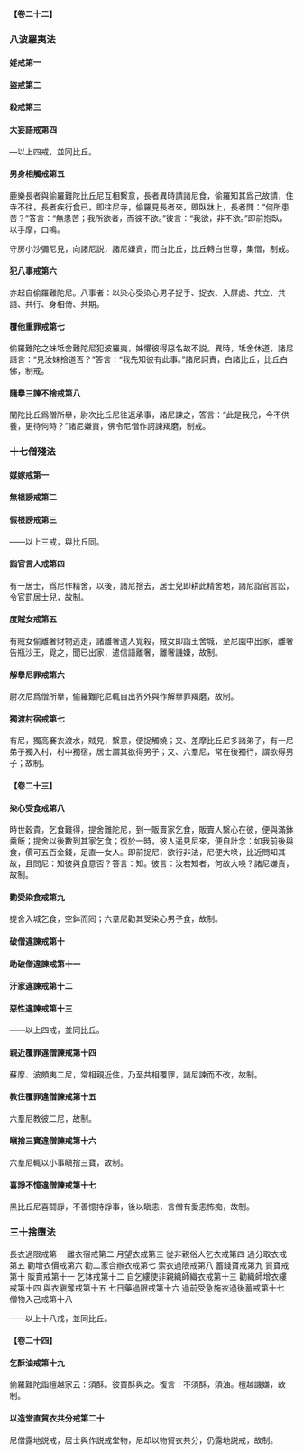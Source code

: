 #### 【卷二十二】

### 八波羅夷法

#### 婬戒第一

#### 盜戒第二

#### 殺戒第三

#### 大妄語戒第四 

—以上四戒，並同比丘。

#### 男身相觸戒第五 

鹿樂長者與偷羅難陀比丘尼互相繫意，長者異時請諸尼食，偷羅知其爲己故請，住寺不往，長者疾行食已，即往尼寺，偷羅見長者來，即臥牀上，長者問：“何所患苦？”答言：“無患苦；我所欲者，而彼不欲。”彼言：“我欲，非不欲。”即前抱臥，以手摩，口鳴。

守房小沙彌尼見，向諸尼説，諸尼嫌責，而白比丘，比丘轉白世尊，集僧，制戒。

#### 犯八事戒第六 

亦起自偷羅難陀尼。八事者：以染心受染心男子捉手、捉衣、入屏處、共立、共語、共行、身相倚、共期。

#### 覆他重罪戒第七 

偷羅難陀之妹坻舍難陀尼犯波羅夷，姊懼彼得惡名故不説。異時，坻舍休道，諸尼語言：“見汝妹捨道否？”答言：“我先知彼有此事。”諸尼訶責，白諸比丘，比丘白佛，制戒。

#### 隨擧三諫不捨戒第八 

闡陀比丘爲僧所擧，尉次比丘尼往返承事，諸尼諫之，答言：“此是我兄，今不供養，更待何時？”諸尼嫌責，佛令尼僧作訶諫羯磨，制戒。

### 十七僧殘法

#### 媒嫁戒第一

#### 無根謗戒第二

#### 假根謗戒第三 

——以上三戒，與比丘同。

#### 詣官言人戒第四 

有一居士，爲尼作精舍，以後，諸尼捨去，居士兒即耕此精舍地，諸尼詣官言訟，令官罰居士兒，故制。

#### 度賊女戒第五 

有賊女偷離奢財物逃走，諸離奢遣人覓殺，賊女即詣王舍城，至尼園中出家，離奢告瓶沙王，覓之，聞已出家，遣信語離奢，離奢譏嫌，故制。

#### 解擧尼罪戒第六 

尉次尼爲僧所擧，偷羅難陀尼輒自出界外與作解擧罪羯磨，故制。

#### 獨渡村宿戒第七 

有尼，獨高褰衣渡水，賊見，繫意，便捉觸嬈；又、差摩比丘尼多諸弟子，有一尼弟子獨入村，村中獨宿，居士謂其欲得男子；又、六羣尼，常在後獨行，謂欲得男子；故制。

#### 【卷二十三】

#### 染心受食戒第八 

時世穀貴，乞食難得，提舍難陀尼，到一販賣家乞食，販賣人繫心在彼，便與滿鉢羹飯；提舍以後數到其家乞食；復於一時，彼人遥見尼來，便自計念：如我前後與食，價可五百金錢，足直一女人。即前捉尼，欲行非法，尼便大唤，比近問知其故，且問尼：知彼與食意否？答言：知。彼言：汝若知者，何故大唤？諸尼嫌責，故制。

#### 勸受染食戒第九 

提舍入城乞食，空鉢而囘；六羣尼勸其受染心男子食，故制。

#### 破僧違諫戒第十

#### 助破僧違諫戒第十一

#### 汙家違諫戒第十二

#### 惡性違諫戒第十三 

——以上四戒，並同比丘。

#### 親近覆罪違僧諫戒第十四 

蘇摩、波頗夷二尼，常相親近住，乃至共相覆罪，諸尼諫而不改，故制。

#### 教住覆罪違僧諫戒第十五 

六羣尼教彼二尼，故制。

#### 瞋捨三寶違僧諫戒第十六 

六羣尼輒以小事瞋捨三寶，故制。

#### 喜諍不憶違僧諫戒第十七 

黑比丘尼喜鬪諍，不善憶持諍事，後以瞋恚，言僧有愛恚怖痴，故制。

### 三十捨墮法

長衣過限戒第一 離衣宿戒第二 月望衣戒第三 從非親俗人乞衣戒第四 過分取衣戒第五 勸增衣價戒第六 勸二家合辦衣戒第七 索衣過限戒第八 蓄錢寶戒第九 貿寶戒第十 販賣戒第十一 乞钵戒第十二 自乞縷使非親織師織衣戒第十三 勸織師增衣縷戒第十四 與衣瞋奪戒第十五 七日藥過限戒第十六 過前受急施衣過後蓄戒第十七 僧物入己戒第十八

——以上十八戒，並同比丘。

#### 【卷二十四】

#### 乞酥油戒第十九 

偷羅難陀詣檀越家云：須酥。彼買酥與之。復言：不須酥，須油。檀越譏嫌，故制。

#### 以造堂直貿衣共分戒第二十 

尼僧露地説戒，居士與作説戒堂物，尼却以物貿衣共分，仍露地説戒，故制。
